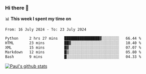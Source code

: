 ### Hi there 👋

📊 **This week I spent my time on**
<!--START_SECTION:waka-->

```txt
From: 16 July 2024 - To: 23 July 2024

Python     2 hrs 27 mins   ████████████████▓░░░░░░░░   66.44 %
HTML       23 mins         ██▓░░░░░░░░░░░░░░░░░░░░░░   10.40 %
XML        15 mins         █▓░░░░░░░░░░░░░░░░░░░░░░░   07.07 %
Markdown   12 mins         █▒░░░░░░░░░░░░░░░░░░░░░░░   05.80 %
Bash       9 mins          █░░░░░░░░░░░░░░░░░░░░░░░░   04.33 %
```

<!--END_SECTION:waka-->


[![Paul's github stats](https://github-readme-stats.vercel.app/api?username=mickeyouyou&theme=dracula&show_icons=true)](https://github.com/anuraghazra/github-readme-stats)
